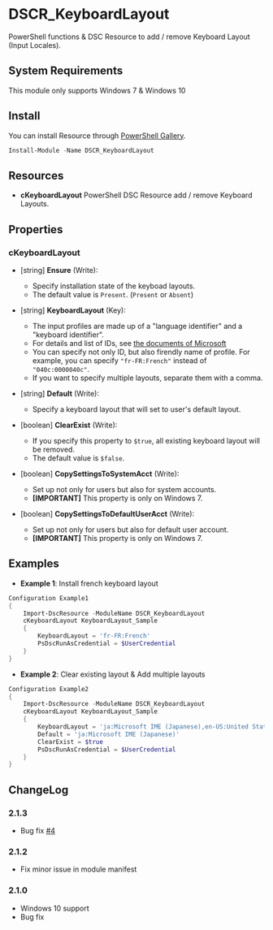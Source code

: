 DSCR_KeyboardLayout
====

PowerShell functions & DSC Resource to add / remove Keyboard Layout (Input Locales).

## System Requirements
This module only supports Windows 7 & Windows 10

## Install
You can install Resource through [PowerShell Gallery](https://www.powershellgallery.com/packages/DSCR_KeyboardLayout/).
```Powershell
Install-Module -Name DSCR_KeyboardLayout
```

## Resources
* **cKeyboardLayout**
PowerShell DSC Resource add / remove Keyboard Layouts.

## Properties
### cKeyboardLayout
+ [string] **Ensure** (Write):
    + Specify installation state of the keyboad layouts.
    + The default value is `Present`. (`Present` or  `Absent`)

+ [string] **KeyboardLayout** (Key):
    + The input profiles are made up of a "language identifier" and a "keyboard identifier".
    + For details and list of IDs, see [the documents of Microsoft](https://docs.microsoft.com/en-us/windows-hardware/manufacture/desktop/default-input-locales-for-windows-language-packs)
    + You can specify not only ID, but also firendly name of profile. For example, you can specify `"fr-FR:French"` instead of `"040c:0000040c"`.
    + If you want to specify multiple layouts, separate them with a comma.

+ [string] **Default** (Write):
    + Specify a keyboard layout that will set to user's default layout.

+ [boolean] **ClearExist** (Write):
    + If you specify this property to `$true`, all existing keyboard layout will be removed.
    + The default value is `$false`.

+ [boolean] **CopySettingsToSystemAcct** (Write):
    + Set up not only for users but also for system accounts.
    + **[IMPORTANT]** This property is only on Windows 7.

+ [boolean] **CopySettingsToDefaultUserAcct** (Write):
    + Set up not only for users but also for default user account.
    + **[IMPORTANT]** This property is only on Windows 7.

## Examples
+ **Example 1**: Install french keyboard layout
```Powershell
Configuration Example1
{
    Import-DscResource -ModuleName DSCR_KeyboardLayout
    cKeyboardLayout KeyboardLayout_Sample
    {
        KeyboardLayout = 'fr-FR:French'
        PsDscRunAsCredential = $UserCredential
    }
}
```

+ **Example 2**: Clear existing layout & Add multiple layouts
```Powershell
Configuration Example2
{
    Import-DscResource -ModuleName DSCR_KeyboardLayout
    cKeyboardLayout KeyboardLayout_Sample
    {
        KeyboardLayout = 'ja:Microsoft IME (Japanese),en-US:United States-Dvorak,zh-Hant-TW:Microsoft Changjie'
        Default = 'ja:Microsoft IME (Japanese)'
        ClearExist = $true
        PsDscRunAsCredential = $UserCredential
    }
}
```

## ChangeLog
### 2.1.3
+ Bug fix [#4](https://github.com/mkht/DSCR_KeyboardLayout/issues/4)

### 2.1.2
+ Fix minor issue in module manifest

### 2.1.0
+ Windows 10 support
+ Bug fix
